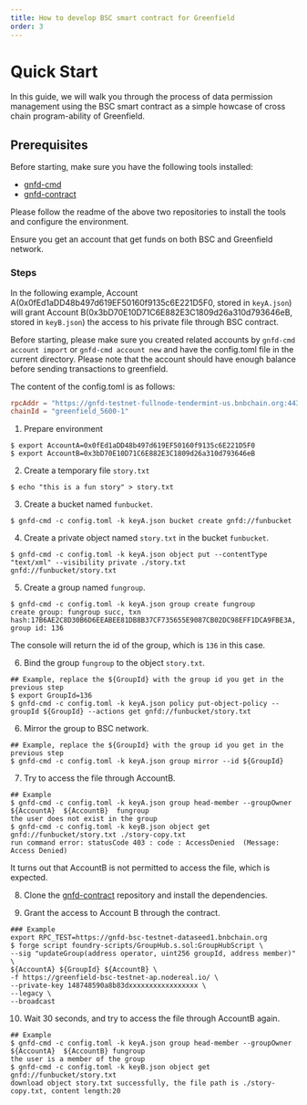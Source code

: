 ```yaml
---
title: How to develop BSC smart contract for Greenfield
order: 3
---
```


# Quick Start

In this guide, we will walk you through the process of data permission management using the BSC smart contract as a simple howcase of cross chain program-ability of Greenfield.

## Prerequisites

Before starting, make sure you have the following tools installed:
- [gnfd-cmd](https://github.com/bnb-chain/greenfield-cmd)
- [gnfd-contract](https://github.com/bnb-chain/greenfield-contracts)

Please follow the readme of the above two repositories to install the tools and configure the environment.

Ensure you get an account that get funds on both BSC and Greenfield network.

### Steps

In the following example, Account A(0x0fEd1aDD48b497d619EF50160f9135c6E221D5F0, stored in `keyA.json`) will grant Account B(0x3bD70E10D71C6E882E3C1809d26a310d793646eB, stored in `keyB.json`)
the access to his private file through BSC contract.

Before starting, please make sure you created related accounts by `gnfd-cmd account import` or  `gnfd-cmd account new` and have the config.toml file in the current directory.
Please note that the account should have enough balance before sending transactions to greenfield.

The content of the config.toml is as follows:
```toml
rpcAddr = "https://gnfd-testnet-fullnode-tendermint-us.bnbchain.org:443"
chainId = "greenfield_5600-1"
```

1. Prepare environment

```shell
$ export AccountA=0x0fEd1aDD48b497d619EF50160f9135c6E221D5F0
$ export AccountB=0x3bD70E10D71C6E882E3C1809d26a310d793646eB
```

2. Create a temporary file `story.txt`

```shell
$ echo "this is a fun story" > story.txt 
```

3. Create a bucket named `funbucket`.

```shell
$ gnfd-cmd -c config.toml -k keyA.json bucket create gnfd://funbucket
```

4. Create a private object named `story.txt` in the bucket `funbucket`.

```shell
$ gnfd-cmd -c config.toml -k keyA.json object put --contentType "text/xml" --visibility private ./story.txt  gnfd://funbucket/story.txt
```

5. Create a group named `fungroup`.

```shell
$ gnfd-cmd -c config.toml -k keyA.json group create fungroup
create group: fungroup succ, txn hash:17B6AE2C8D30B6D6EEABEE81DB8B37CF735655E9087CB02DC98EFF1DCA9FBE3A, group id: 136 
```

The console will return the id of the group, which is `136` in this case.

6. Bind the group `fungroup` to the object `story.txt`.

```shell
## Example, replace the ${GroupId} with the group id you get in the previous step
$ export GroupId=136
$ gnfd-cmd -c config.toml -k keyA.json policy put-object-policy --groupId ${GroupId} --actions get gnfd://funbucket/story.txt   
```

6. Mirror the group to BSC network.

```shell
## Example, replace the ${GroupId} with the group id you get in the previous step
$ gnfd-cmd -c config.toml -k keyA.json group mirror --id ${GroupId} 
```

7. Try to access the file through AccountB.
    
```shell
## Example
$ gnfd-cmd -c config.toml -k keyA.json group head-member --groupOwner ${AccountA}  ${AccountB}  fungroup
the user does not exist in the group
$ gnfd-cmd -c config.toml -k keyB.json object get gnfd://funbucket/story.txt ./story-copy.txt
run command error: statusCode 403 : code : AccessDenied  (Message: Access Denied)
```

It turns out that AccountB is not permitted to access the file, which is expected.

8. Clone the [gnfd-contract](https://github.com/bnb-chain/greenfield-contracts) repository and install the dependencies.

9. Grant the access to Account B through the contract.

```shell
### Example
export RPC_TEST=https://gnfd-bsc-testnet-dataseed1.bnbchain.org 
$ forge script foundry-scripts/GroupHub.s.sol:GroupHubScript \
--sig "updateGroup(address operator, uint256 groupId, address member)" \
${AccountA} ${GroupId} ${AccountB} \
-f https://greenfield-bsc-testnet-ap.nodereal.io/ \
--private-key 148748590a8b83dxxxxxxxxxxxxxxxxx \
--legacy \
--broadcast
```

10. Wait 30 seconds, and try to access the file through AccountB again.
```shell
## Example
$ gnfd-cmd -c config.toml -k keyA.json group head-member --groupOwner ${AccountA}  ${AccountB} fungroup
the user is a member of the group
$ gnfd-cmd -c config.toml -k keyB.json object get gnfd://funbucket/story.txt 
download object story.txt successfully, the file path is ./story-copy.txt, content length:20
```